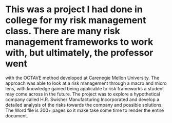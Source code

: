 # This was a project I had done in college for my risk management class. There are many risk management frameworks to work with, but ultimately, the professor went 
with the OCTAVE method developed at Carenegie Mellon University. The approach was able to look at a risk management through a macro and micro lens, with knowledge 
gained being applicable to risk frameworks a student may come across in the future. The project was to explore a hypothetical company called H.R. Swisher Manufacturing 
Incorporated and develop a detailed analysis of the risks towards the company and possible solutions. The Word file is 300+ pages so it make take some time to render 
the entire document.
